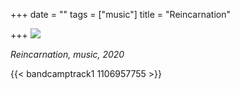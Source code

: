 +++
date = ""
tags = ["music"]
title = "Reincarnation"

+++
![](/uploads/slikica2.jpg)

_Reincarnation, music, 2020_

{{< bandcamptrack1 1106957755 >}}